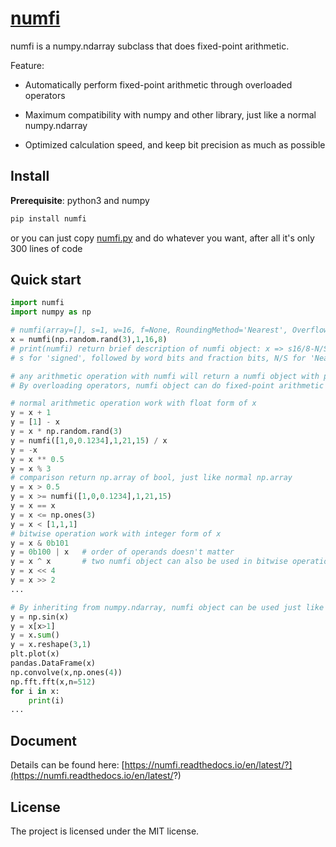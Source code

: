 # [numfi](https://github.com/ZZZZzzzzac/numfi)

numfi is a numpy.ndarray subclass that does fixed-point arithmetic.

Feature:  

- Automatically perform fixed-point arithmetic through overloaded operators

- Maximum compatibility with numpy and other library, just like a normal numpy.ndarray  

- Optimized calculation speed, and keep bit precision as much as possible

## Install

**Prerequisite**: python3 and numpy

```bash
pip install numfi
```

or you can just copy [numfi.py](https://github.com/ZZZZzzzzac/numfi/blob/master/numfi/numfi.py) and do whatever you want, after all it's only 300 lines of code

## Quick start

```python
import numfi
import numpy as np

# numfi(array=[], s=1, w=16, f=None, RoundingMethod='Nearest', OverflowAction='Saturate')
x = numfi(np.random.rand(3),1,16,8) 
# print(numfi) return brief description of numfi object: x => s16/8-N/S
# s for 'signed', followed by word bits and fraction bits, N/S for 'Nearest' and 'Saturate` for rounding/overflow method

# any arithmetic operation with numfi will return a numfi object with proper precision and value
# By overloading operators, numfi object can do fixed-point arithmetic easily:

# normal arithmetic operation work with float form of x
y = x + 1
y = [1] - x
y = x * np.random.rand(3)
y = numfi([1,0,0.1234],1,21,15) / x
y = -x
y = x ** 0.5
y = x % 3
# comparison return np.array of bool, just like normal np.array
y = x > 0.5
y = x >= numfi([1,0,0.1234],1,21,15)
y = x == x
y = x <= np.ones(3)
y = x < [1,1,1]
# bitwise operation work with integer form of x
y = x & 0b101 
y = 0b100 | x   # order of operands doesn't matter
y = x ^ x       # two numfi object can also be used in bitwise operations
y = x << 4
y = x >> 2
...

# By inheriting from numpy.ndarray, numfi object can be used just like normal numpy array, and return same numfi object back
y = np.sin(x)
y = x[x>1]
y = x.sum()
y = x.reshape(3,1)
plt.plot(x)
pandas.DataFrame(x)
np.convolve(x,np.ones(4))
np.fft.fft(x,n=512)
for i in x:
    print(i)
...
```

## Document

Details can be found here: [https://numfi.readthedocs.io/en/latest/?](https://numfi.readthedocs.io/en/latest/?)

## License

The project is licensed under the MIT license.
